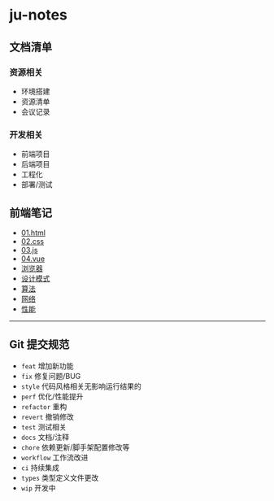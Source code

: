 # ju-notes

## 文档清单

### 资源相关

+ 环境搭建
+ 资源清单
+ 会议记录

### 开发相关

+ 前端项目
+ 后端项目
+ 工程化
+ 部署/测试

## 前端笔记

- [01.html](./知识点整理/01.html.md)
- [02.css](./知识点整理/02.css.md)
- [03.js](./知识点整理/03.js.md)
- [04.vue](./知识点整理/04.vue.md)
- [浏览器](./知识点整理/浏览器.md)
- [设计模式](./知识点整理/设计模式.md)
- [算法](./知识点整理/算法.md)
- [网络](./知识点整理/网络.md)
- [性能](./知识点整理/性能.md)

---

## Git 提交规范

- `feat` 增加新功能
- `fix` 修复问题/BUG
- `style` 代码风格相关无影响运行结果的
- `perf` 优化/性能提升
- `refactor` 重构
- `revert` 撤销修改
- `test` 测试相关
- `docs` 文档/注释
- `chore` 依赖更新/脚手架配置修改等
- `workflow` 工作流改进
- `ci` 持续集成
- `types` 类型定义文件更改
- `wip` 开发中
